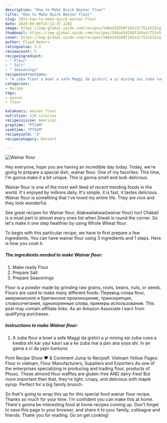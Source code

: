 ```yaml
---
description: "How to Make Quick Wainar flour"
title: "How to Make Quick Wainar flour"
slug: 1851-how-to-make-quick-wainar-flour
date: 2020-09-06T15:12:47.124Z
image: https://img-global.cpcdn.com/recipes/546ad3d288f1b5a3/751x532cq70/wainar-flour-recipe-main-photo.jpg
thumbnail: https://img-global.cpcdn.com/recipes/546ad3d288f1b5a3/751x532cq70/wainar-flour-recipe-main-photo.jpg
cover: https://img-global.cpcdn.com/recipes/546ad3d288f1b5a3/751x532cq70/wainar-flour-recipe-main-photo.jpg
author: Floyd Waters
ratingvalue: 3.3
reviewcount: 5
recipeingredient:
- " Flour"
- " Salt"
- " Seasonings"
recipeinstructions:
- "A zuba flour a bowl a safe Maggi da gishiri a yi mixing sai zuba ruwa a kwaba shi kar yayi kauri sai a ke zuba mai a pan ana soya shi. In an gama a ci da yajin barkono"
categories:
- Recipe
tags:
- wainar
- flour

katakunci: wainar flour 
nutrition: 210 calories
recipecuisine: American
preptime: "PT24M"
cooktime: "PT42M"
recipeyield: "3"
recipecategory: Dessert

---
```



![Wainar flour](https://img-global.cpcdn.com/recipes/546ad3d288f1b5a3/751x532cq70/wainar-flour-recipe-main-photo.jpg)

Hey everyone, hope you are having an incredible day today. Today, we're going to prepare a special dish, wainar flour. One of my favorites. This time, I'm gonna make it a bit unique. This is gonna smell and look delicious.

Wainar flour is one of the most well liked of recent trending foods in the world. It's enjoyed by millions daily. It's simple, it is fast, it tastes delicious. Wainar flour is something that I've loved my entire life. They are nice and they look wonderful.

See great recipes for Wainar flour, Alakwailakwai(wainar flour) too! Chakali is a must part in almost every ones list when Diwali is round the corner. So let&#39;s make it one step healthier by using Whole Wheat flour.


To begin with this particular recipe, we have to first prepare a few ingredients. You can have wainar flour using 3 ingredients and 1 steps. Here is how you cook it.

<!--inarticleads1-->

##### The ingredients needed to make Wainar flour:

1. Make ready  Flour
1. Prepare  Salt
1. Prepare  Seasonings


Flour is a powder made by grinding raw grains, roots, beans, nuts, or seeds. Flours are used to make many different foods. Перевод слова flour, американское и британское произношение, транскрипция, словосочетания, однокоренные слова, примеры использования. This post may contain affiliate links. As an Amazon Associate I earn from qualifying purchases. 

<!--inarticleads2-->

##### Instructions to make Wainar flour:

1. A zuba flour a bowl a safe Maggi da gishiri a yi mixing sai zuba ruwa a kwaba shi kar yayi kauri sai a ke zuba mai a pan ana soya shi. In an gama a ci da yajin barkono


Print Recipe Show ❤ &amp; Comment Jump to RecipeIf. Vietnam Yellow Pages: Flour in vietnam, Flour Manufacturers, Suppliers and Exporters As one of the enterprises specializing in producing and trading flour, products of Phuoc. These almond flour waffles are gluten-free AND dairy-free! But more important than that, they&#39;re light, crispy, and delicious with maple syrup. Perfect for a big family brunch. 

So that's going to wrap this up for this special food wainar flour recipe. Thanks so much for your time. I'm confident you can make this at home. There's gonna be interesting food at home recipes coming up. Don't forget to save this page in your browser, and share it to your family, colleague and friends. Thank you for reading. Go on get cooking!
